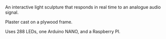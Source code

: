 An interactive light sculpture that responds in real time to an analogue audio signal. 

Plaster cast on a plywood frame.

Uses 288 LEDs, one Arduino NANO, and a Raspberry PI.
